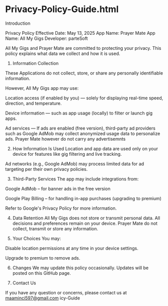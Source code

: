 # Privacy-Policy-Guide.html

Introduction

Privacy Policy
Effective Date: May 13, 2025
App Name: Prayer Mate
App Name: All My Gigs
Developer: parteSoft

All My Gigs and Prayer Mate are committed to protecting your privacy. This policy explains what data we collect and how it is used.

1. Information Collection
   
These Applications do not collect, store, or share any personally identifiable information.

However, All My Gigs app may use:

Location access (if enabled by you) — solely for displaying real-time speed, direction, and temperature.

Device information — such as app usage (locally) to filter or launch gig apps.

Ad services — If ads are enabled (free version), third-party ad providers such as Google AdMob may collect anonymized usage data to personalize ads. Prayer Mate however do not carry any advertisemnts

2. How Information Is Used
Location and app data are used only on your device for features like gig filtering and live tracking.

Ad networks (e.g., Google AdMob) may process limited data for ad targeting per their own privacy policies.

3. Third-Party Services
The app may include integrations from:

Google AdMob – for banner ads in the free version

Google Play Billing – for handling in-app purchases (upgrading to premium)

Refer to Google's Privacy Policy for more information.

4. Data Retention
All My Gigs does not store or transmit personal data. All decisions and preferences remain on your device. Prayer Mate do not collect, transmit or store any information.

5. Your Choices
You may:

Disable location permissions at any time in your device settings.

Upgrade to premium to remove ads.

6. Changes
We may update this policy occasionally. Updates will be posted on this GitHub page.

7. Contact Us

If you have any question or concerns, please contact us at
maaminci597@gmail.com
icy-Guide
